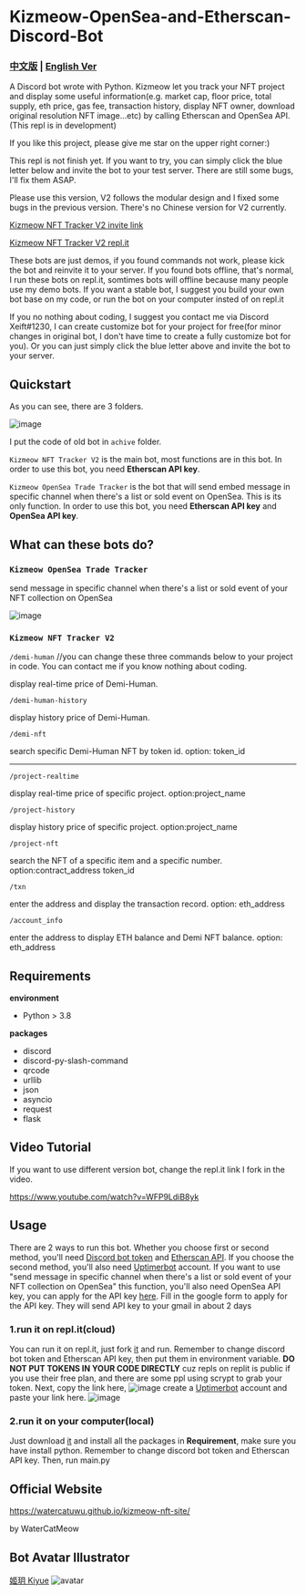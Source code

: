 # Kizmeow-OpenSea-and-Etherscan-Discord-Bot

### [中文版](https://github.com/Xeift/Kizmeow-OpenSea-and-Etherscan-Discord-Bot/blob/main/%E8%AE%80%E6%88%91.md) | [English Ver](https://github.com/Xeift/Kizmeow-OpenSea-and-Etherscan-Discord-Bot/blob/main/README.md)
A Discord bot wrote with Python. Kizmeow let you track your NFT project and display some useful information(e.g. market cap, floor price, total supply, eth price, gas fee, transaction history, display NFT owner, download original resolution NFT image...etc) by calling Etherscan and OpenSea API.(This repl is in development)

If you like this project, please give me star on the upper right corner:)

This repl is not finish yet. If you want to try, you can simply click the blue letter below and invite the bot to your test server.
There are still some bugs, I'll fix them ASAP.

Please use this version, V2 follows the modular design and I fixed some bugs in the previous version. There's no Chinese version for V2 currently.

[Kizmeow NFT Tracker V2 invite link](https://discord.com/api/oauth2/authorize?client_id=923512417907015693&permissions=534723951680&scope=applications.commands%20bot)

[Kizmeow NFT Tracker V2 repl.it](https://replit.com/@xeiftc/Kizmeow-NFT-Tracker-V2)

These bots are just demos, if you found commands not work, please kick the bot and reinvite it to your server.
If you found bots offline, that's normal, I run these bots on repl.it, somtimes bots will offline because many people use my demo bots.
If you want a stable bot, I suggest you build your own bot base on my code, or run the bot on your computer insted of on repl.it

If you no nothing about coding, I suggest you contact me via Discord Xeift#1230, I can create customize bot for your project for free(for minor changes in original bot, I don't have time to create a fully customize bot for you).
Or you can just simply click the blue letter above and invite the bot to your server.

Quickstart
-----------------
As you can see, there are 3 folders.

![image](https://user-images.githubusercontent.com/80938768/149684882-782ed648-f0cc-4721-9a52-6e50c168c185.png)

I put the code of old bot in `achive` folder.

`Kizmeow NFT Tracker V2` is the main bot, most functions are in this bot. In order to use this bot, you need **Etherscan API key**.

`Kizmeow OpenSea Trade Tracker` is the bot that will send embed message in specific channel when there's a list or sold event on OpenSea. This is its only function. In order to use this bot, you need **Etherscan API key** and **OpenSea API key**.

What can these bots do?
-----------------
### `Kizmeow OpenSea Trade Tracker`

send message in specific channel when there's a list or sold event of your NFT collection on OpenSea

![image](https://user-images.githubusercontent.com/80938768/149489498-5e80a294-a9a6-4a3d-8af2-fdcb6d530ba1.png)

### `Kizmeow NFT Tracker V2`

`/demi-human`   //you can change these three commands below to your project in code. You can contact me if you know nothing about coding.

display real-time price of Demi-Human.

`/demi-human-history`

display history price of Demi-Human.

`/demi-nft`

search specific Demi-Human NFT by token id. option: token_id

-------------------------------------------------------------------------------------------------------------------------------------------------

`/project-realtime`

display real-time price of specific project. option:project_name

`/project-history`

display history price of specific project. option:project_name

`/project-nft`

search the NFT of a specific item and a specific number. option:contract_address token_id

`/txn`

enter the address and display the transaction record. option: eth_address

`/account_info`

enter the address to display ETH balance and Demi NFT balance. option: eth_address

Requirements
-----------------
**environment**

+ Python > 3.8

**packages**

+ discord
+ discord-py-slash-command
+ qrcode
+ urllib
+ json
+ asyncio
+ request
+ flask

Video Tutorial
-----------------
If you want to use different version bot, change the repl.it link I fork in the video.

https://www.youtube.com/watch?v=WFP9LdiB8yk

Usage
-----------------
There are 2 ways to run this bot.
Whether you choose first or second method, you'll need [Discord bot token](https://discord.com/developers/applications) and [Etherscan API](https://etherscan.io/myapikey). If you choose the second method, you'll also need [Uptimerbot](https://uptimerobot.com/) account. If you want to use "send message in specific channel when there's a list or sold event of your NFT collection on OpenSea" this function, you'll also need OpenSea API key, you can apply for the API key [here](https://docs.opensea.io/reference/request-an-api-key). Fill in the google form to apply for the API key. They will send API key to your gmail in about 2 days

### 1.run it on repl.it(cloud)
You can run it on repl.it, just fork [it](https://replit.com/@xeiftc/Kizmeow-NFT-Tracker-V2) and run. Remember to change discord bot token and Etherscan API key, then put them in environment variable. **DO NOT PUT TOKENS IN YOUR CODE DIRECTLY** cuz repls on replit is public if you use their free plan, and there are some ppl using scrypt to grab your token.
Next, copy the link here, ![image](https://user-images.githubusercontent.com/80938768/146533872-021b05b3-f18c-44db-a943-527903dc6616.png) create a [Uptimerbot](https://uptimerobot.com/) account and paste your link here. ![image](https://user-images.githubusercontent.com/80938768/146534310-74201ab2-700e-4271-94a2-f2ecf8d12acb.png)

### 2.run it on your computer(local)
Just download [it](https://github.com/Xeift/Kizmeow-OpenSea-and-Etherscan-Discord-Bot/archive/refs/heads/main.zip) and install all the packages in **Requirement**, make sure you have install python. Remember to change discord bot token and Etherscan API key. Then, run main.py

Official Website
-----------------
https://watercatuwu.github.io/kizmeow-nft-site/ 

by WaterCatMeow

Bot Avatar Illustrator
-----------------
[姬玥 Kiyue](https://www.facebook.com/profile.php?id=100026170072950)
![avatar](https://user-images.githubusercontent.com/80938768/146544100-315cdd44-7461-441b-a3dd-d3ee653b145a.png)

